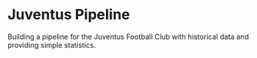 # Juventus Pipeline

Building a pipeline for the Juventus Football Club with historical data and providing simple statistics.
